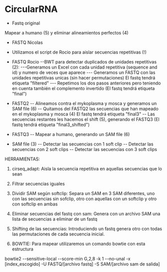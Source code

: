 # CircularRNA

- Fastq original

Mapear a humano (5) y eliminar alineamientos perfectos (4)

- FASTQ Nicolas
- Utilizamos el script de Rocio para aislar secuencias repetitivas (!)

- FASTQ Rocio
--BWT para detectar duplicados de unidades repetitivas (2):
---Generamos un Excel con cada unidad repetitiva (sequence and id) y numero de veces que aparece 
--- Generamos un FASTQ con las unidades repetitivas unicas (sin hacer permutaciones) El fastq tendrá etiqueta "filtered"
--- Repetimos los dos pasos anteriores pero teniendo en cuenta también el complemento invertido (El fastq tendrá etiqueta "final") 

- FASTQ2
-- Alineamos contra el mykoplasma y mosca y generamos un SAM file (6)
-- Quitamos del FASTQ2 las secuencias que han mapeado en el mykoplasma y mosca (4) El fastq tendrá etiqueta "final3"
-- Las secuencias restantes les hacemos el shift (5), generando el FASTQ3 (El fastq tendrá etiqueta "final3_shifted")

- FASTQ3
-- Mapear a humano, generando un SAM file (6)

- SAM file (3)
-- Detectar las secuencias con 1 soft clip
-- Detectar las secuencias con 2 soft clips
-- Detectar las secuencias con 3 soft clips

HERRAMIENTAS:

1. cirseq_adapt: Aisla la secuencia repetitiva en aquellas secuencias que lo sean

2. Filtrar secuencias iguales

3. Dividir SAM según softclip: Separa un SAM en 3 SAM diferentes, uno con las secuencias sin sofclip, otro con aquellas con un softclip y otro con softclip en ambas

4. Eliminar secuencias del fastq con sam: Genera con un archivo SAM una lista de secuencias a eliminar de un fastq 

5. Shifting de las secuencias: Introduciendo un fastq genera otro con todas las permutaciones de cada secuencia inicial.

6. BOWTIE: 
Para mapear utilizaremos un comando bowtie con esta estructura

bowtie2 --sensitive-local --score-min G,2,8 -k 1 --no-unal -x [index_escogido] -U FASTQ/[archivo fastq] -S SAM/[archivo sam de salida]
